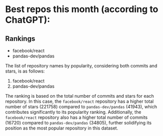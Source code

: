 # Best repos this month (according to ChatGPT):
## Rankings
- facebook/react
- pandas-dev/pandas

The list of repository names by popularity, considering both commits and stars, is as follows:
1. facebook/react
2. pandas-dev/pandas

The ranking is based on the total number of commits and stars for each repository. In this case, the `facebook/react` repository has a higher total number of stars (221758) compared to `pandas-dev/pandas` (41943), which contributes significantly to its popularity ranking. Additionally, the `facebook/react` repository also has a higher total number of commits (16720) compared to `pandas-dev/pandas` (34805), further solidifying its position as the most popular repository in this dataset.